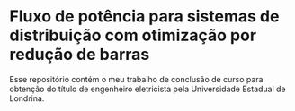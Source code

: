 # Fluxo de potência para sistemas de distribuição com otimização por redução de barras
Esse repositório contém o meu trabalho de conclusão de curso para obtenção do título de engenheiro eletricista pela Universidade Estadual de Londrina.
 
